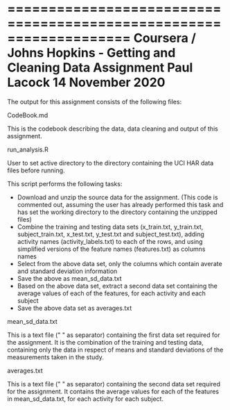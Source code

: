 ===================================================================
 Coursera / Johns Hopkins - Getting and Cleaning Data Assignment
 Paul Lacock
 14 November 2020
===================================================================

The output for this assignment consists of the following files:

CodeBook.md

This is the codebook describing the data, data cleaning and output of this assignment.

run_analysis.R

User to set active directory to the directory containing the UCI HAR data files before running.

This script performs the following tasks:
- Download and unzip the source data for the assignment. (This code is commented out, assuming the user has already performed this task and has set the working directory to the directory containing the unzipped files)
- Combine the training and testing data sets (x_train.txt, y_train.txt, subject_train.txt, x_test.txt, y_test.txt and subject_test.txt), adding activity names (activity_labels.txt) to each of the rows, and using simplified versions of the feature names (features.txt) as columns names
- Select from the above data set, only the columns which contain averate and standard deviation information
- Save the above as mean_sd_data.txt
- Based on the above data set, extract a second data set containing the average values of each of the features, for each activity and each subject
- Save the above data set as averages.txt

mean_sd_data.txt

This is a text file (" " as separator) containing the first data set required for the assignment. It is the combination of the training and testing data, containing only the data in respect of means and standard deviations of the measurements taken in the study.

averages.txt

This is a text file (" " as separator) containing the second data set required for the assignment. It contains the average values for each of the features in mean_sd_data.txt, for each activity for each subject.

<end>
